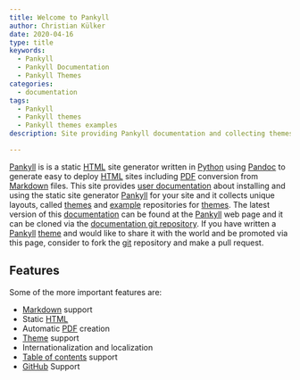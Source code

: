 ```yaml
---
title: Welcome to Pankyll
author: Christian Külker
date: 2020-04-16
type: title
keywords:
  - Pankyll
  - Pankyll Documentation
  - Pankyll Themes
categories:
  - documentation
tags:
  - Pankyll
  - Pankyll themes
  - Pankyll themes examples
description: Site providing Pankyll documentation and collecting themes

---
```


[Pankyll] is is a static [HTML] site generator written in [Python] using
[Pandoc] to generate easy to deploy [HTML] sites including [PDF] conversion
from [Markdown] files. This site provides [user documentation] about installing
and using the static site generator [Pankyll] for your site and it collects
unique layouts, called [themes] and [example] repositories for [themes]. The latest version of this
[documentation] can be found at the [Pankyll] web page and it can be cloned via
the [documentation git repository]. If you have written a [Pankyll] [theme] and
would like to share it with the world and be promoted via this page, consider
to fork the [git] repository and make a pull request.

## Features

Some of the more important features are:

* [Markdown] support
* Static [HTML]
* Automatic [PDF] creation
* [Theme] support
* Internationalization and localization
* [Table of contents] support
* [GitHub] Support

[documentation git repository]: https://github.com/ckuelker/pankyll-documentation
[documentation]: https://www.pankyll.org/en_US/Documentation
[example]: https://www.pankyll.org/en_US/Pankyll-Theme-Examples
[git]: https://en.wikipedia.org/wiki/Git
[Github]: https://github.com
[HTML]: https://en.wikipedia.org/wiki/HTML
[Markdown]: https://en.wikipedia.org/wiki/Markdown
[Pandoc]: https://pandoc.org/
[Pankyll]: https://www.pankyll.org/
[PDF]: https://en.wikipedia.org/wiki/PDF
[Python]: https://www.python.org/
[Table of contents]: https://en.wikipedia.org/wiki/Table_of_contents
[Theme]: /en_US/Pankyll-Themes/
[Themes]: /en_US/Pankyll-Themes/
[user documentation]: https://www.pankyll.org/Documentation
